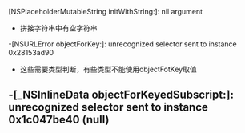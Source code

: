 [NSPlaceholderMutableString initWithString:]: nil argument
- 拼接字符串中有空字符串

-[NSURLError objectForKey:]: unrecognized selector sent to instance 0x28153ad90
- 这些需要类型判断，有些类型不能使用objectFotKey取值

-[_NSInlineData objectForKeyedSubscript:]: unrecognized selector sent to instance 0x1c047be40 (null)
- 



